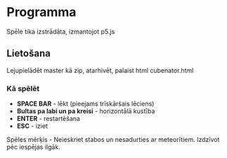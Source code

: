 # Programma
Spēle tika izstrādāta, izmantojot p5.js

## Lietošana

Lejupielādēt master kā zip, atarhivēt, palaist html cubenator.html

### Kā spēlēt
- **SPACE BAR** - lēkt (pieejams trīskāršais lēciens)
- **Bultas pa labi un pa kreisi** - horizontālā kustība
- **ENTER** - restartēšana
- **ESC** - iziet

Spēles mērķis - Neieskriet stabos un nesadurties ar meteorītiem. Izdzīvot pēc iespējas ilgāk.
